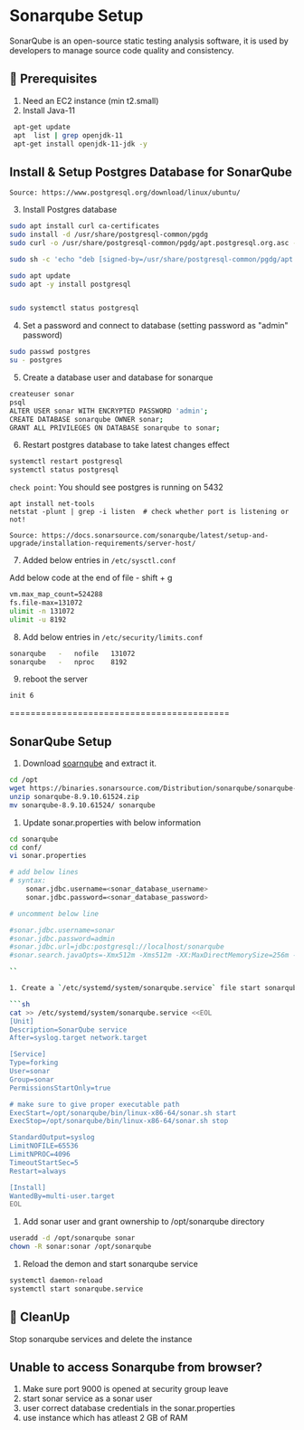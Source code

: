 
# Sonarqube Setup

SonarQube is an open-source static testing analysis software, it is used by developers to manage source code quality and consistency.
## 🧰 Prerequisites
1. Need an EC2 instance (min t2.small)
2. Install Java-11

  ```sh 
   apt-get update   
   apt  list | grep openjdk-11  
   apt-get install openjdk-11-jdk -y   
   ```

## Install & Setup Postgres Database for SonarQube

`Source: https://www.postgresql.org/download/linux/ubuntu/`  

3. Install Postgres database   

  ```sh 
  sudo apt install curl ca-certificates
  sudo install -d /usr/share/postgresql-common/pgdg
  sudo curl -o /usr/share/postgresql-common/pgdg/apt.postgresql.org.asc --fail https://www.postgresql.org/media/keys/ACCC4CF8.asc

  sudo sh -c 'echo "deb [signed-by=/usr/share/postgresql-common/pgdg/apt.postgresql.org.asc] https://apt.postgresql.org/pub/repos/apt $(lsb_release -cs)-pgdg main" > /etc/apt/sources.list.d/pgdg.list'

  sudo apt update
  sudo apt -y install postgresql


  sudo systemctl status postgresql
  ```

4. Set a password and connect to database (setting password as "admin" password)

  ```sh 
  sudo passwd postgres
  su - postgres
  ```

5. Create a database user and database for sonarque 

  ```sh 
  createuser sonar
  psql
  ALTER USER sonar WITH ENCRYPTED PASSWORD 'admin';
  CREATE DATABASE sonarqube OWNER sonar;
  GRANT ALL PRIVILEGES ON DATABASE sonarqube to sonar;
  ``` 

6. Restart postgres database to take latest changes effect 

  ```sh 
  systemctl restart postgresql 
  systemctl status postgresql
  ```
`check point`: You should see postgres is running on 5432
```
apt install net-tools
netstat -plunt | grep -i listen  # check whether port is listening or not!
```

`Source: https://docs.sonarsource.com/sonarqube/latest/setup-and-upgrade/installation-requirements/server-host/ `

7. Added below entries in `/etc/sysctl.conf`

Add below code at the end of file - shift + g

  ```sh 
  vm.max_map_count=524288
  fs.file-max=131072
  ulimit -n 131072
  ulimit -u 8192
  ```

8. Add below entries in `/etc/security/limits.conf`

  ```sh 
  sonarqube   -   nofile   131072
  sonarqube   -   nproc    8192
  ```

9. reboot the server 

  ```sh 
  init 6
  ```
  ==========================================

 ## SonarQube Setup

1. Download [soarnqube](https://www.sonarqube.org/downloads/) and extract it.   
  ```sh 
  cd /opt
  wget https://binaries.sonarsource.com/Distribution/sonarqube/sonarqube-8.9.10.61524.zip
  unzip sonarqube-8.9.10.61524.zip
  mv sonarqube-8.9.10.61524/ sonarqube

  ```

1. Update sonar.properties with below information 

  ```sh
  cd sonarqube
  cd conf/
  vi sonar.properties

  # add below lines
  # syntax:
      sonar.jdbc.username=<sonar_database_username>
      sonar.jdbc.password=<sonar_database_password>
  
  # uncomment below line

  #sonar.jdbc.username=sonar
  #sonar.jdbc.password=admin
  #sonar.jdbc.url=jdbc:postgresql://localhost/sonarqube
  #sonar.search.javaOpts=-Xmx512m -Xms512m -XX:MaxDirectMemorySize=256m -XX:+HeapDumpOnOutOfMemoryError

  ``

1. Create a `/etc/systemd/system/sonarqube.service` file start sonarqube service at the boot time 

  ```sh   
  cat >> /etc/systemd/system/sonarqube.service <<EOL
  [Unit]
  Description=SonarQube service
  After=syslog.target network.target

  [Service]
  Type=forking
  User=sonar
  Group=sonar
  PermissionsStartOnly=true

  # make sure to give proper executable path
  ExecStart=/opt/sonarqube/bin/linux-x86-64/sonar.sh start 
  ExecStop=/opt/sonarqube/bin/linux-x86-64/sonar.sh stop

  StandardOutput=syslog
  LimitNOFILE=65536
  LimitNPROC=4096
  TimeoutStartSec=5
  Restart=always

  [Install]
  WantedBy=multi-user.target
  EOL
  ```

1. Add sonar user and grant ownership to /opt/sonarqube directory 

  ```sh 
  useradd -d /opt/sonarqube sonar
  chown -R sonar:sonar /opt/sonarqube
  ```

1. Reload the demon and start sonarqube service 
  ```sh 
  systemctl daemon-reload 
  systemctl start sonarqube.service 
  ```


## 🧹 CleanUp  

   Stop sonarqube services and delete the instance

 ## Unable to access Sonarqube from browser? 

 1. Make sure port 9000 is opened at security group leave
 2. start sonar service as a sonar user 
 3. user correct database credentials in the sonar.properties
 4. use instance which has atleast 2 GB of RAM
 
